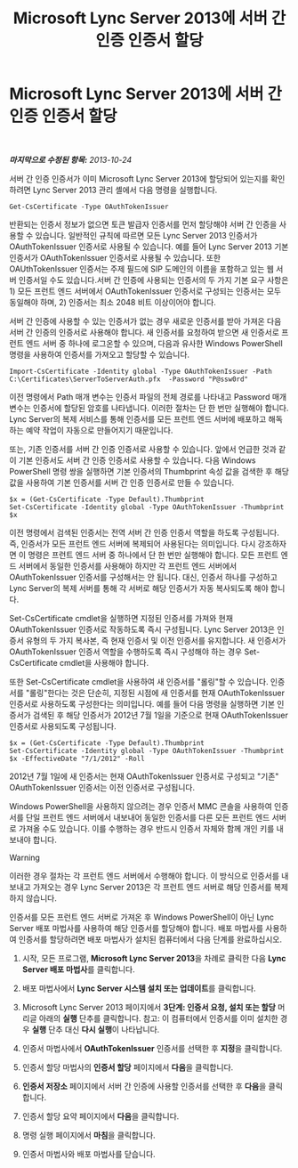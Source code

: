 ﻿---
title: Microsoft Lync Server 2013에 서버 간 인증 인증서 할당
TOCTitle: Microsoft Lync Server 2013에 서버 간 인증 인증서 할당
ms:assetid: c7413954-2504-47f4-a073-44548aff1c0c
ms:mtpsurl: https://technet.microsoft.com/ko-kr/library/JJ205253(v=OCS.15)
ms:contentKeyID: 49304991
ms.date: 08/10/2015
mtps_version: v=OCS.15
ms.translationtype: HT
---

# Microsoft Lync Server 2013에 서버 간 인증 인증서 할당

 

_**마지막으로 수정된 항목:** 2013-10-24_

서버 간 인증 인증서가 이미 Microsoft Lync Server 2013에 할당되어 있는지를 확인하려면 Lync Server 2013 관리 셸에서 다음 명령을 실행합니다.

    Get-CsCertificate -Type OAuthTokenIssuer

반환되는 인증서 정보가 없으면 토큰 발급자 인증서를 먼저 할당해야 서버 간 인증을 사용할 수 있습니다. 일반적인 규칙에 따르면 모든 Lync Server 2013 인증서가 OAuthTokenIssuer 인증서로 사용될 수 있습니다. 예를 들어 Lync Server 2013 기본 인증서가 OAuthTokenIssuer 인증서로 사용될 수 있습니다. 또한 OAUthTokenIssuer 인증서는 주제 필드에 SIP 도메인의 이름을 포함하고 있는 웹 서버 인증서일 수도 있습니다.서버 간 인증에 사용되는 인증서의 두 가지 기본 요구 사항은 1) 모든 프런트 엔드 서버에서 OAuthTokenIssuer 인증서로 구성되는 인증서는 모두 동일해야 하며, 2) 인증서는 최소 2048 비트 이상이어야 합니다.

서버 간 인증에 사용할 수 있는 인증서가 없는 경우 새로운 인증서를 받아 가져온 다음 서버 간 인증의 인증서로 사용해야 합니다. 새 인증서를 요청하여 받으면 새 인증서로 프런트 엔드 서버 중 하나에 로그온할 수 있으며, 다음과 유사한 Windows PowerShell 명령을 사용하여 인증서를 가져오고 할당할 수 있습니다.

    Import-CsCertificate -Identity global -Type OAuthTokenIssuer -Path C:\Certificates\ServerToServerAuth.pfx  -Password "P@ssw0rd"

이전 명령에서 Path 매개 변수는 인증서 파일의 전체 경로를 나타내고 Password 매개 변수는 인증서에 할당된 암호를 나타냅니다. 이러한 절차는 단 한 번만 실행해야 합니다. Lync Server의 복제 서비스를 통해 인증서를 모든 프런트 엔드 서버에 배포하고 해독하는 예약 작업이 자동으로 만들어지기 때문입니다.

또는, 기존 인증서를 서버 간 인증 인증서로 사용할 수 있습니다. 앞에서 언급한 것과 같이 기본 인증서도 서버 간 인증 인증서로 사용할 수 있습니다. 다음 Windows PowerShell 명령 쌍을 실행하면 기본 인증서의 Thumbprint 속성 값을 검색한 후 해당 값을 사용하여 기본 인증서를 서버 간 인증 인증서로 만들 수 있습니다.

    $x = (Get-CsCertificate -Type Default).Thumbprint
    Set-CsCertificate -Identity global -Type OAuthTokenIssuer -Thumbprint $x

이전 명령에서 검색된 인증서는 전역 서버 간 인증 인증서 역할을 하도록 구성됩니다. 즉, 인증서가 모든 프런트 엔드 서버에 복제되어 사용된다는 의미입니다. 다시 강조하자면 이 명령은 프런트 엔드 서버 중 하나에서 단 한 번만 실행해야 합니다. 모든 프런트 엔드 서버에서 동일한 인증서를 사용해야 하지만 각 프런트 엔드 서버에서 OAuthTokenIssuer 인증서를 구성해서는 안 됩니다. 대신, 인증서 하나를 구성하고 Lync Server의 복제 서버를 통해 각 서버로 해당 인증서가 자동 복사되도록 해야 합니다.

Set-CsCertificate cmdlet을 실행하면 지정된 인증서를 가져와 현재 OAuthTokenIssuer 인증서로 작동하도록 즉시 구성됩니다. Lync Server 2013은 인증서 유형의 두 가지 복사본, 즉 현재 인증서 및 이전 인증서를 유지합니다. 새 인증서가 OAuthTokenIssuer 인증서 역할을 수행하도록 즉시 구성해야 하는 경우 Set-CsCertificate cmdlet을 사용해야 합니다.

또한 Set-CsCertificate cmdlet을 사용하여 새 인증서를 "롤링"할 수 있습니다. 인증서를 "롤링"한다는 것은 단순히, 지정된 시점에 새 인증서를 현재 OAuthTokenIssuer 인증서로 사용하도록 구성한다는 의미입니다. 예를 들어 다음 명령을 실행하면 기본 인증서가 검색된 후 해당 인증서가 2012년 7월 1일을 기준으로 현재 OAuthTokenIssuer 인증서로 사용되도록 구성됩니다.

    $x = (Get-CsCertificate -Type Default).Thumbprint
    Set-CsCertificate -Identity global -Type OAuthTokenIssuer -Thumbprint $x -EffectiveDate "7/1/2012" -Roll

2012년 7월 1일에 새 인증서는 현재 OAuthTokenIssuer 인증서로 구성되고 "기존" OAuthTokenIssuer 인증서는 이전 인증서로 구성됩니다.

Windows PowerShell을 사용하지 않으려는 경우 인증서 MMC 콘솔을 사용하여 인증서를 단일 프런트 엔드 서버에서 내보내어 동일한 인증서를 다른 모든 프런트 엔드 서버로 가져올 수도 있습니다. 이를 수행하는 경우 반드시 인증서 자체와 함께 개인 키를 내보내야 합니다.


> [!WARNING]
> 이러한 경우 절차는 각 프런트 엔드 서버에서 수행해야 합니다. 이 방식으로 인증서를 내보내고 가져오는 경우 Lync Server 2013은 각 프런트 엔드 서버로 해당 인증서를 복제하지 않습니다.



인증서를 모든 프런트 엔드 서버로 가져온 후 Windows PowerShell이 아닌 Lync Server 배포 마법사를 사용하여 해당 인증서를 할당해야 합니다. 배포 마법사를 사용하여 인증서를 할당하려면 배포 마법사가 설치된 컴퓨터에서 다음 단계를 완료하십시오.

1.  시작, 모든 프로그램, **Microsoft Lync Server 2013**을 차례로 클릭한 다음 **Lync Server 배포 마법사**를 클릭합니다.

2.  배포 마법사에서 **Lync Server 시스템 설치 또는 업데이트**를 클릭합니다.

3.  Microsoft Lync Server 2013 페이지에서 **3단계: 인증서 요청, 설치 또는 할당** 머리글 아래의 **실행** 단추를 클릭합니다. 참고: 이 컴퓨터에서 인증서를 이미 설치한 경우 **실행** 단추 대신 **다시 실행**이 나타납니다.

4.  인증서 마법사에서 **OAuthTokenIssuer** 인증서를 선택한 후 **지정**을 클릭합니다.

5.  인증서 할당 마법사의 **인증서 할당** 페이지에서 **다음**을 클릭합니다.

6.  **인증서 저장소** 페이지에서 서버 간 인증에 사용할 인증서를 선택한 후 **다음**을 클릭합니다.

7.  인증서 할당 요약 페이지에서 **다음**을 클릭합니다.

8.  명령 실행 페이지에서 **마침**을 클릭합니다.

9.  인증서 마법사와 배포 마법사를 닫습니다.

